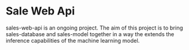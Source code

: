 # Sale Web Api
sales-web-api is an ongoing project. The aim of this project is to bring sales-database and sales-model together in a way the extends the inference capabilities of the machine learning model.
